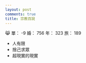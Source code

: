 ```yaml
---
layout: post
comments: true
title: 宗教百說
---
```


:joy_cat: 單： -9 婚： 756 年： 323 旅： 189

- 人有限
- 捨己求眾
- 超現實的現實


